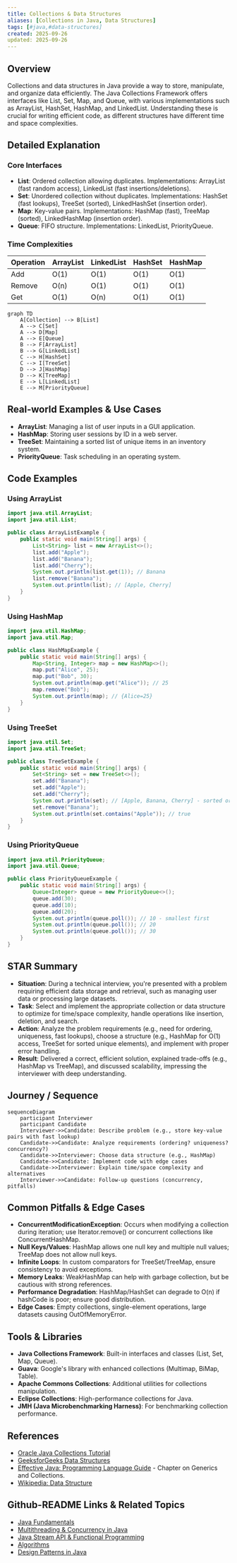 ```yaml
---
title: Collections & Data Structures
aliases: [Collections in Java, Data Structures]
tags: [#java,#data-structures]
created: 2025-09-26
updated: 2025-09-26
---
```


## Overview

Collections and data structures in Java provide a way to store, manipulate, and organize data efficiently. The Java Collections Framework offers interfaces like List, Set, Map, and Queue, with various implementations such as ArrayList, HashSet, HashMap, and LinkedList. Understanding these is crucial for writing efficient code, as different structures have different time and space complexities.

## Detailed Explanation

### Core Interfaces
- **List**: Ordered collection allowing duplicates. Implementations: ArrayList (fast random access), LinkedList (fast insertions/deletions).
- **Set**: Unordered collection without duplicates. Implementations: HashSet (fast lookups), TreeSet (sorted), LinkedHashSet (insertion order).
- **Map**: Key-value pairs. Implementations: HashMap (fast), TreeMap (sorted), LinkedHashMap (insertion order).
- **Queue**: FIFO structure. Implementations: LinkedList, PriorityQueue.

### Time Complexities
| Operation | ArrayList | LinkedList | HashSet | HashMap |
|-----------|-----------|------------|---------|---------|
| Add       | O(1)      | O(1)      | O(1)    | O(1)    |
| Remove    | O(n)      | O(1)      | O(1)    | O(1)    |
| Get       | O(1)      | O(n)      | O(1)    | O(1)    |

```mermaid
graph TD
    A[Collection] --> B[List]
    A --> C[Set]
    A --> D[Map]
    A --> E[Queue]
    B --> F[ArrayList]
    B --> G[LinkedList]
    C --> H[HashSet]
    C --> I[TreeSet]
    D --> J[HashMap]
    D --> K[TreeMap]
    E --> L[LinkedList]
    E --> M[PriorityQueue]
```

## Real-world Examples & Use Cases

- **ArrayList**: Managing a list of user inputs in a GUI application.
- **HashMap**: Storing user sessions by ID in a web server.
- **TreeSet**: Maintaining a sorted list of unique items in an inventory system.
- **PriorityQueue**: Task scheduling in an operating system.

## Code Examples

### Using ArrayList
```java
import java.util.ArrayList;
import java.util.List;

public class ArrayListExample {
    public static void main(String[] args) {
        List<String> list = new ArrayList<>();
        list.add("Apple");
        list.add("Banana");
        list.add("Cherry");
        System.out.println(list.get(1)); // Banana
        list.remove("Banana");
        System.out.println(list); // [Apple, Cherry]
    }
}
```

### Using HashMap
```java
import java.util.HashMap;
import java.util.Map;

public class HashMapExample {
    public static void main(String[] args) {
        Map<String, Integer> map = new HashMap<>();
        map.put("Alice", 25);
        map.put("Bob", 30);
        System.out.println(map.get("Alice")); // 25
        map.remove("Bob");
        System.out.println(map); // {Alice=25}
    }
}
```

### Using TreeSet
```java
import java.util.Set;
import java.util.TreeSet;

public class TreeSetExample {
    public static void main(String[] args) {
        Set<String> set = new TreeSet<>();
        set.add("Banana");
        set.add("Apple");
        set.add("Cherry");
        System.out.println(set); // [Apple, Banana, Cherry] - sorted order
        set.remove("Banana");
        System.out.println(set.contains("Apple")); // true
    }
}
```

### Using PriorityQueue
```java
import java.util.PriorityQueue;
import java.util.Queue;

public class PriorityQueueExample {
    public static void main(String[] args) {
        Queue<Integer> queue = new PriorityQueue<>();
        queue.add(30);
        queue.add(10);
        queue.add(20);
        System.out.println(queue.poll()); // 10 - smallest first
        System.out.println(queue.poll()); // 20
        System.out.println(queue.poll()); // 30
    }
}
```

## STAR Summary

- **Situation**: During a technical interview, you're presented with a problem requiring efficient data storage and retrieval, such as managing user data or processing large datasets.
- **Task**: Select and implement the appropriate collection or data structure to optimize for time/space complexity, handle operations like insertion, deletion, and search.
- **Action**: Analyze the problem requirements (e.g., need for ordering, uniqueness, fast lookups), choose a structure (e.g., HashMap for O(1) access, TreeSet for sorted unique elements), and implement with proper error handling.
- **Result**: Delivered a correct, efficient solution, explained trade-offs (e.g., HashMap vs TreeMap), and discussed scalability, impressing the interviewer with deep understanding.

## Journey / Sequence

```mermaid
sequenceDiagram
    participant Interviewer
    participant Candidate
    Interviewer->>Candidate: Describe problem (e.g., store key-value pairs with fast lookup)
    Candidate->>Candidate: Analyze requirements (ordering? uniqueness? concurrency?)
    Candidate->>Interviewer: Choose data structure (e.g., HashMap)
    Candidate->>Candidate: Implement code with edge cases
    Candidate->>Interviewer: Explain time/space complexity and alternatives
    Interviewer->>Candidate: Follow-up questions (concurrency, pitfalls)
```

## Common Pitfalls & Edge Cases

- **ConcurrentModificationException**: Occurs when modifying a collection during iteration; use Iterator.remove() or concurrent collections like ConcurrentHashMap.
- **Null Keys/Values**: HashMap allows one null key and multiple null values; TreeMap does not allow null keys.
- **Infinite Loops**: In custom comparators for TreeSet/TreeMap, ensure consistency to avoid exceptions.
- **Memory Leaks**: WeakHashMap can help with garbage collection, but be cautious with strong references.
- **Performance Degradation**: HashMap/HashSet can degrade to O(n) if hashCode is poor; ensure good distribution.
- **Edge Cases**: Empty collections, single-element operations, large datasets causing OutOfMemoryError.

## Tools & Libraries

- **Java Collections Framework**: Built-in interfaces and classes (List, Set, Map, Queue).
- **Guava**: Google's library with enhanced collections (Multimap, BiMap, Table).
- **Apache Commons Collections**: Additional utilities for collections manipulation.
- **Eclipse Collections**: High-performance collections for Java.
- **JMH (Java Microbenchmarking Harness)**: For benchmarking collection performance.

## References

- [Oracle Java Collections Tutorial](https://docs.oracle.com/javase/tutorial/collections/)
- [GeeksforGeeks Data Structures](https://www.geeksforgeeks.org/data-structures/)
- [Effective Java: Programming Language Guide](https://www.amazon.com/Effective-Java-Joshua-Bloch/dp/0134685997) - Chapter on Generics and Collections.
- [Wikipedia: Data Structure](https://en.wikipedia.org/wiki/Data_structure)

## Github-README Links & Related Topics

- [Java Fundamentals](../java-fundamentals/README.md)
- [Multithreading & Concurrency in Java](../java-multithreading-and-concurrency/README.md)
- [Java Stream API & Functional Programming](../java-stream-api-and-functional-programming/README.md)
- [Algorithms](../algorithms/README.md)
- [Design Patterns in Java](../design-patterns-in-java/README.md)